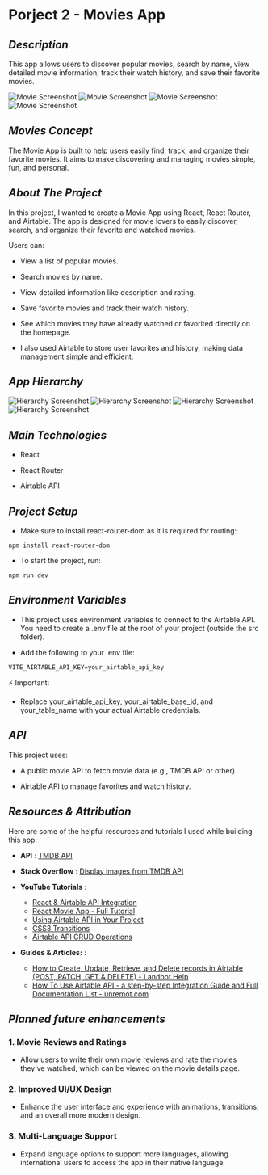 # Porject 2 - Movies App

## **_Description_**

This app allows users to discover popular movies, search by name, view detailed movie information, track their watch history, and save their favorite movies.

![Movie Screenshot](./README/Image-1.png)
![Movie Screenshot](./README/Image-2.png)
![Movie Screenshot](./README/Image-3.png)
![Movie Screenshot](./README/Image-4.png)

## **_Movies Concept_**

The Movie App is built to help users easily find, track, and organize their favorite movies. It aims to make discovering and managing movies simple, fun, and personal.

## **_About The Project_**

In this project, I wanted to create a Movie App using React, React Router, and Airtable.
The app is designed for movie lovers to easily discover, search, and organize their favorite and watched movies.

Users can:

- View a list of popular movies.

- Search movies by name.

- View detailed information like description and rating.

- Save favorite movies and track their watch history.

- See which movies they have already watched or favorited directly on the homepage.

- I also used Airtable to store user favorites and history, making data management simple and efficient.

## **_App Hierarchy_**

![Hierarchy Screenshot](./README/Slide1.JPG)
![Hierarchy Screenshot](./README/Slide2.JPG)
![Hierarchy Screenshot](./README/Slide3.JPG)
![Hierarchy Screenshot](./README/Slide4.JPG)

## **_Main Technologies_**

- React

- React Router

- Airtable API

## **_Project Setup_**

- Make sure to install react-router-dom as it is required for routing:

```
npm install react-router-dom
```

- To start the project, run:

```
npm run dev
```

## **_Environment Variables_**

- This project uses environment variables to connect to the Airtable API.
  You need to create a .env file at the root of your project (outside the src folder).

- Add the following to your .env file:

```
VITE_AIRTABLE_API_KEY=your_airtable_api_key
```

⚡ Important:

- Replace your_airtable_api_key, your_airtable_base_id, and your_table_name with your actual Airtable credentials.

## **_API_**

This project uses:

- A public movie API to fetch movie data (e.g., TMDB API or other)

- Airtable API to manage favorites and watch history.

## **_Resources & Attribution_**

Here are some of the helpful resources and tutorials I used while building this app:

- **API** : [TMDB API](https://developer.themoviedb.org/reference/intro/getting-started)

- **Stack Overflow** : [Display images from TMDB API](https://stackoverflow.com/questions/67575385/i-am-trying-to-display-images-from-tmdb-api-but-my-code-doesnt-work?newreg=315f199f1eaa461bb802bbe45c5a4ba3)

- **YouTube Tutorials** :

  - [React & Airtable API Integration](https://www.youtube.com/watch?v=PJz1QlpRJeQ)
  - [React Movie App - Full Tutorial](https://www.youtube.com/watch?v=jc9_Bqzy2YQ)
  - [Using Airtable API in Your Project](https://www.youtube.com/watch?v=LMtBR06TpUg)
  - [CSS3 Transitions](https://www.w3schools.com/css/css3_transitions.asp)
  - [Airtable API CRUD Operations](https://www.youtube.com/watch?v=431DUppjdt8)

- **Guides & Articles:** :
  - [How to Create, Update, Retrieve, and Delete records in Airtable (POST, PATCH, GET & DELETE) - Landbot Help](https://help.landbot.io/article/s9r6j4iby4-how-to-create-update-delete-and-retrieve-records-in-airtable-post-patch-delete-get)
  - [How To Use Airtable API - a step-by-step Integration Guide and Full Documentation List - unremot.com](https://unremot.com/blog/how-to-use-airtable-api/)

## **_Planned future enhancements_**

### 1. Movie Reviews and Ratings

- Allow users to write their own movie reviews and rate the movies they’ve watched, which can be viewed on the movie details page.

### 2. Improved UI/UX Design

- Enhance the user interface and experience with animations, transitions, and an overall more modern design.

### 3. Multi-Language Support

- Expand language options to support more languages, allowing international users to access the app in their native language.
